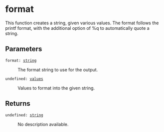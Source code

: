 # format

This function creates a string, given various values. The format follows the printf format, with the additional option of %q to automatically quote a string.

## Parameters

<dl class="describe">
<dt><code class="descname">format: <a href="https://mwse.readthedocs.io/en/latest/lua/type/string.html">string</a></code></dt>
<dd>

The format string to use for the output.

</dd>
<dt><code class="descname">undefined: <a href="https://mwse.readthedocs.io/en/latest/lua/type/values.html">values</a></code></dt>
<dd>

Values to format into the given string.

</dd>
</dl>

## Returns

<dl class="describe">
<dt><code class="descname">undefined: <a href="https://mwse.readthedocs.io/en/latest/lua/type/string.html">string</a></code></dt>
<dd>

No description available.

</dd>
</dl>
